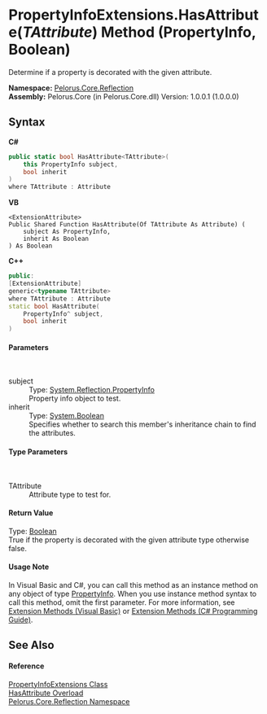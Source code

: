 # PropertyInfoExtensions.HasAttribute(*TAttribute*) Method (PropertyInfo, Boolean)
 

Determine if a property is decorated with the given attribute.

**Namespace:**&nbsp;<a href="7183AF8D">Pelorus.Core.Reflection</a><br />**Assembly:**&nbsp;Pelorus.Core (in Pelorus.Core.dll) Version: 1.0.0.1 (1.0.0.0)

## Syntax

**C#**<br />
``` C#
public static bool HasAttribute<TAttribute>(
	this PropertyInfo subject,
	bool inherit
)
where TAttribute : Attribute

```

**VB**<br />
``` VB
<ExtensionAttribute>
Public Shared Function HasAttribute(Of TAttribute As Attribute) ( 
	subject As PropertyInfo,
	inherit As Boolean
) As Boolean
```

**C++**<br />
``` C++
public:
[ExtensionAttribute]
generic<typename TAttribute>
where TAttribute : Attribute
static bool HasAttribute(
	PropertyInfo^ subject, 
	bool inherit
)
```


#### Parameters
&nbsp;<dl><dt>subject</dt><dd>Type: <a href="http://msdn2.microsoft.com/en-us/library/8z852kf5" target="_blank">System.Reflection.PropertyInfo</a><br />Property info object to test.</dd><dt>inherit</dt><dd>Type: <a href="http://msdn2.microsoft.com/en-us/library/a28wyd50" target="_blank">System.Boolean</a><br />Specifies whether to search this member's inheritance chain to find the attributes.</dd></dl>

#### Type Parameters
&nbsp;<dl><dt>TAttribute</dt><dd>Attribute type to test for.</dd></dl>

#### Return Value
Type: <a href="http://msdn2.microsoft.com/en-us/library/a28wyd50" target="_blank">Boolean</a><br />True if the property is decorated with the given attribute type otherwise false.

#### Usage Note
In Visual Basic and C#, you can call this method as an instance method on any object of type <a href="http://msdn2.microsoft.com/en-us/library/8z852kf5" target="_blank">PropertyInfo</a>. When you use instance method syntax to call this method, omit the first parameter. For more information, see <a href="http://msdn.microsoft.com/en-us/library/bb384936.aspx">Extension Methods (Visual Basic)</a> or <a href="http://msdn.microsoft.com/en-us/library/bb383977.aspx">Extension Methods (C# Programming Guide)</a>.

## See Also


#### Reference
<a href="5A9BD9E9">PropertyInfoExtensions Class</a><br /><a href="4D827402">HasAttribute Overload</a><br /><a href="7183AF8D">Pelorus.Core.Reflection Namespace</a><br />